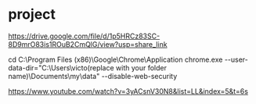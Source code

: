 # project
https://drive.google.com/file/d/1p5HRCz83SC-8D9mrO83is1ROuB2CmQlG/view?usp=share_link

cd C:\Program Files (x86)\Google\Chrome\Application
chrome.exe --user-data-dir="C:\Users\victo(replace with  your folder name)\Documents\my\data" --disable-web-security

https://www.youtube.com/watch?v=3yACsnV30N8&list=LL&index=5&t=6s
